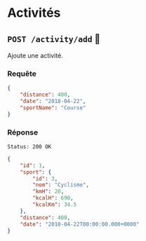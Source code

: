 # Activités

## `POST /activity/add` :key:
Ajoute une activité.

### Requête
```json
{
    "distance": 400,
    "date": "2018-04-22",
    "sportName": "Course"
}
```

### Réponse

```
Status: 200 OK
```

```json
{
    "id": 1,
    "sport": {
        "id": 3,
        "nom": "Cyclisme",
        "kmH": 20,
        "kcalH": 690,
        "kcalKm": 34.5
    },
    "distance": 400,
    "date": "2018-04-22T00:00:00.000+0000"
}
